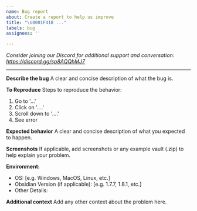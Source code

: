 ```yaml
---
name: Bug report
about: Create a report to help us improve
title: "\U0001F41B ..."
labels: bug
assignees: ''

---
```

_Consider joining our Discord for additional support and conversation: https://discord.gg/sp8AQQhMJ7_

---

**Describe the bug**
A clear and concise description of what the bug is.

**To Reproduce**
Steps to reproduce the behavior:
1. Go to '...'
2. Click on '....'
3. Scroll down to '....'
4. See error

**Expected behavior**
A clear and concise description of what you expected to happen.

**Screenshots**
If applicable, add screenshots or any example vault (.zip) to help explain your problem.

**Environment:**
 - OS: [e.g. Windows, MacOS, Linux, etc.]
 - Obsidian Version (if applicable): [e.g. 1.7.7, 1.8.1, etc.]
 - Other Details: 

**Additional context**
Add any other context about the problem here.
